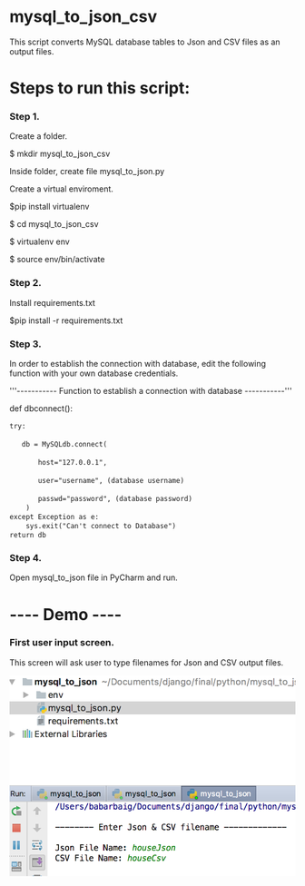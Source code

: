 # mysql_to_json_csv
This script converts MySQL database tables to Json and CSV files as an output files. 

# Steps to run this script:
### Step 1.
Create a folder.

$ mkdir mysql_to_json_csv

Inside folder, create file mysql_to_json.py

Create a virtual enviroment.

$pip install virtualenv

$ cd mysql_to_json_csv

$ virtualenv env

$ source env/bin/activate

### Step 2.
Install requirements.txt

$pip install -r requirements.txt

### Step 3.
In order to establish the connection with database, edit the following function with your own database credentials.

'''----------- Function to establish a connection with database -----------'''

def dbconnect():
    
    try:
       
       db = MySQLdb.connect(
           
           host="127.0.0.1",
           
           user="username", (database username)
           
           passwd="password", (database password)
        )
    except Exception as e:
        sys.exit("Can't connect to Database")
    return db
   
 
### Step 4.
Open mysql_to_json file in PyCharm and run.

# ---- Demo ----
### First user input screen.
This screen will ask user to type filenames for Json and CSV output files.

![](screenshots/1-input-screen.png)
